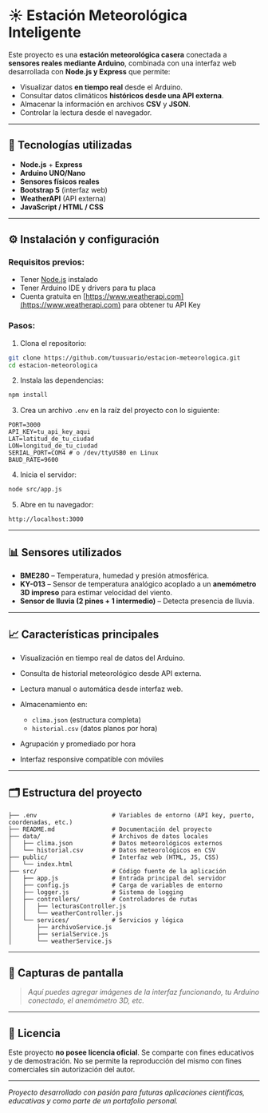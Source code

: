 # ☀️ Estación Meteorológica Inteligente

Este proyecto es una **estación meteorológica casera** conectada a **sensores reales mediante Arduino**, combinada con una interfaz web desarrollada con **Node.js y Express** que permite:

* Visualizar datos **en tiempo real** desde el Arduino.
* Consultar datos climáticos **históricos desde una API externa**.
* Almacenar la información en archivos **CSV** y **JSON**.
* Controlar la lectura desde el navegador.

---

## 🚀 Tecnologías utilizadas

* **Node.js** + **Express**
* **Arduino UNO/Nano**
* **Sensores físicos reales**
* **Bootstrap 5** (interfaz web)
* **WeatherAPI** (API externa)
* **JavaScript / HTML / CSS**

---

## ⚙️ Instalación y configuración

### Requisitos previos:

* Tener [Node.js](https://nodejs.org/) instalado
* Tener Arduino IDE y drivers para tu placa
* Cuenta gratuita en [https://www.weatherapi.com](https://www.weatherapi.com) para obtener tu API Key

### Pasos:

1. Clona el repositorio:

```bash
git clone https://github.com/tuusuario/estacion-meteorologica.git
cd estacion-meteorologica
```

2. Instala las dependencias:

```bash
npm install
```

3. Crea un archivo `.env` en la raíz del proyecto con lo siguiente:

```env
PORT=3000
API_KEY=tu_api_key_aqui
LAT=latitud_de_tu_ciudad
LON=longitud_de_tu_ciudad
SERIAL_PORT=COM4 # o /dev/ttyUSB0 en Linux
BAUD_RATE=9600
```

4. Inicia el servidor:

```bash
node src/app.js
```

5. Abre en tu navegador:

```
http://localhost:3000
```

---

## 📊 Sensores utilizados

* **BME280** – Temperatura, humedad y presión atmosférica.
* **KY-013** – Sensor de temperatura analógico acoplado a un **anemómetro 3D impreso** para estimar velocidad del viento.
* **Sensor de lluvia (2 pines + 1 intermedio)** – Detecta presencia de lluvia.

---

## 📈 Características principales

* Visualización en tiempo real de datos del Arduino.
* Consulta de historial meteorológico desde API externa.
* Lectura manual o automática desde interfaz web.
* Almacenamiento en:

    * `clima.json` (estructura completa)
    * `historial.csv` (datos planos por hora)
* Agrupación y promediado por hora
* Interfaz responsive compatible con móviles

---

## 🗂️ Estructura del proyecto

```
├── .env                     # Variables de entorno (API key, puerto, coordenadas, etc.)
├── README.md                # Documentación del proyecto
├── data/                    # Archivos de datos locales
│   ├── clima.json           # Datos meteorológicos externos
│   └── historial.csv        # Datos meteorológicos en CSV
├── public/                  # Interfaz web (HTML, JS, CSS)
│   └── index.html
├── src/                     # Código fuente de la aplicación
│   ├── app.js               # Entrada principal del servidor
│   ├── config.js            # Carga de variables de entorno
│   ├── logger.js            # Sistema de logging
│   ├── controllers/         # Controladores de rutas
│   │   ├── lecturasController.js
│   │   └── weatherController.js
│   └── services/            # Servicios y lógica
│       ├── archivoService.js
│       ├── serialService.js
│       └── weatherService.js
```

---

## 📸 Capturas de pantalla

> *Aquí puedes agregar imágenes de la interfaz funcionando, tu Arduino conectado, el anemómetro 3D, etc.*

---

## 🔐 Licencia

Este proyecto **no posee licencia oficial**. Se comparte con fines educativos y de demostración. No se permite la reproducción del mismo con fines comerciales sin autorización del autor.

---

*Proyecto desarrollado con pasión para futuras aplicaciones científicas, educativas y como parte de un portafolio personal.*
